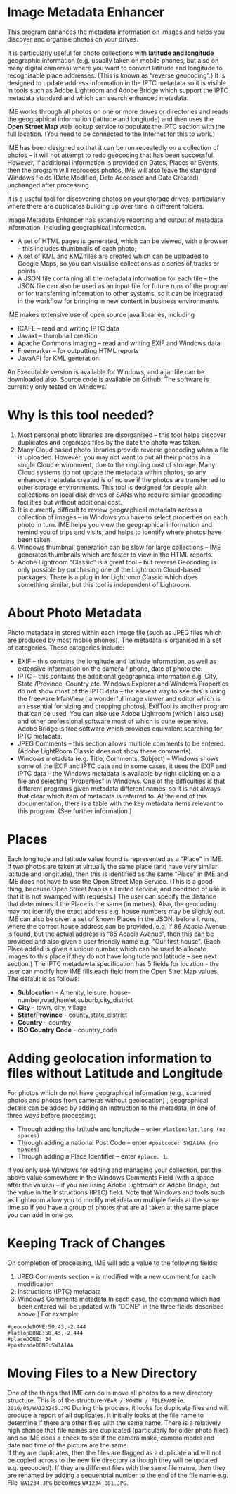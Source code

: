 # Image Metadata Enhancer
This program enhances the metadata information on images and helps you discover and organise photos on your drives.  

It is particularly useful for photo collections with **latitude and longitude** geographic information (e.g. usually taken on mobile phones, but also on many digital cameras) where you want to convert latitude and longitude to recognisable place addresses.  (This is known as “reverse geocoding”.) It is designed to update address information in the IPTC metadata so it is visible in tools such as Adobe Lightroom and Adobe Bridge which support the IPTC metadata standard and which can search enhanced metadata.

IME works through all photos on one or more drives or directories and reads the geographical information (latitude and longitude) and then uses the **Open Street Map** web lookup service to populate the IPTC section with the full location.  (You need to be connected to the Internet for this to work.) 

IME has been designed so that it can be run repeatedly on a collection of photos – it will not attempt to redo geocoding that has been successful. However, if additional information is provided on Dates, Places or Events, then the program will reprocess photos. IME will also leave the standard Windows fields (Date Modified, Date Accessed and Date Created) unchanged after processing. 

It is a useful tool for discovering photos on your storage drives, particularly where there are duplicates building up over time in different folders.

Image Metadata Enhancer has extensive reporting and output of metadata information, including  geographical information.
* A set of HTML pages is generated, which can be viewed, with a browser – this includes thumbnails of each photo;
* A set of KML and KMZ files are created which can be uploaded to Google Maps, so you can visualise collections as a series of tracks or points
* A JSON file containing all the metadata information for each file – the JSON file can also be used as an input file for future runs of the program or for transferring information to other systems, so it can be integrated in the workflow for bringing in new content in business environments.

IME makes extensive use of open source java libraries,  including 
*	ICAFE – read and writing IPTC data
*	Javaxt – thumbnail creation
*	Apache Commons Imaging – read and writing EXIF and Windows data 
*	Freemarker – for outputting HTML reports
*	JavaAPI for KML generation.

An Executable version is available for Windows, and a jar file can be downloaded also. Source code is available on Github. The software is currently only tested on Windows. 
# Why is this tool needed?
1.	Most personal photo libraries are disorganised  – this tool helps discover duplicates and organises files by the date the photo was taken.
2.	Many Cloud based photo libraries provide reverse geocoding when a file is uploaded.  However, you may not want to put all their photos in a single Cloud environment, due to the ongoing cost of storage.  Many Cloud systems do not update the metadata within photos, so any enhanced metadata created is of no use if the photos are transferred to other storage environments.  This tool is designed for people with collections on local disk drives or SANs who require similar geocoding facilities but without additional cost.
3.	It is currently difficult to review geographical metadata across a collection of images – in Windows you have to select properties on each photo in turn.  IME helps you view the geographical information and remind you of trips and visits, and helps to identify where photos have been taken.
4.	Windows thumbnail generation can be slow for large collections – IME generates thumbnails which are faster to view in the HTML reports.
5.	Adobe Lightroom “Classic” is a great tool – but reverse Geocoding is only possible by purchasing one of the Lightroom Cloud-based packages.  There is a plug in for Lightroom Classic which does something similar, but this tool is independent of Lightroom.
# About Photo Metadata
Photo metadata in stored within each image file (such as JPEG files which are produced by most mobile phones).  The metadata is organised in a set of categories.  These categories include:
* EXIF – this contains the longitude and latitude information, as well as extensive information on the camera / phone,  date of photo etc.
* IPTC – this contains the additional geographical information e.g. City, State /Province, Country etc.  Windows Explorer and Windows Properties do not show most of the IPTC data – the easiest way to see this is using the freeware IrfanView,( a wonderful image viewer and editor which is an essential for sizing and cropping photos).  ExifTool is another program that can be used.  You can also use Adobe Lightroom (which I also use) and other professional software most of which is quite expensive. Adobe Bridge is free software which provides equivalent searching for IPTC metadata.
* JPEG Comments – this section allows multiple comments to be entered. (Adobe LightRoom Classic does not show these comments).
* Windows metadata (e.g. Title, Comments, Subject) – Windows shows some of the EXIF and IPTC data and in some cases, it uses the EXIF and IPTC data – the Windows metadata is  available by right clicking on a a file and selecting “Properties” in Windows. 
One of the difficulties is that different programs given metadata different names, so it is not always that clear which item of metadata is referred to.  At the end of this documentation, there is a table with the key metadata items relevant to this program.  (See further information.) 
# Places
Each longitude and latitude value found is represented as a “Place” in IME.  If two photos are taken at virtually the same place (and have very similar latitude and longitude), then this is identified as the same “Place” in IME and IME does not have to use the Open Street Map Service. (This is a good thing, because Open Street Map is a limited service, and condition of use is that it is not swamped with requests.)  The user can specify the distance that determines if the Place is the same (in metres).  Also, the geocoding may not identify the exact address e.g. house numbers may be slightly out.  IME can also be given a set of known Places in the JSON, before it runs, where the correct house address can be provided. e.g. if 86 Acacia Avenue is found, but the actual address is “85 Acacia Avenue”, then this can be provided and also given a user friendly name e.g. “Our first house”. (Each Place added is given a unique number which can be used to allocate images to this place if they do not have longitude and latitude – see next section.) The IPTC metadawta specification has 5 fields for location - the user can modify how IME fills each field from the Open Stret Map values.  The default is as follows:
* **Sublocation** - Amenity, leisure, house-number,road,hamlet,suburb,city_district
* **City** - town, city, village
* **State/Province** - county,state_district
* **Country** - country
* **ISO Country Code** - country_code 
# Adding geolocation information to files without Latitude and Longitude
For photos which do not have geographical information (e.g., scanned photos and photos from cameras without geolocation) , geographical details can be added by adding an instruction to the metadata,  in one of three ways before processing:
* Through adding the latitude and longitude – enter ```#latlon:lat,long (no spaces)```
* Through adding a national Post Code – enter ```#postcode: SW1A1AA (no spaces)```
* Through adding a Place Identifier – enter ```#place: 1```.

If you only use Windows for editing and managing your collection, put the above value somewhere in the Windows Comments Field (with a space after the values) – if you are using Adobe Lightroom or Adobe Bridge, put the value in the Instructions (IPTC) field.
Note that Windows and tools such as Lightroom allow you to modify metadata on multiple fields at the same time so if you have a group of photos that are all taken at the same place you can add in one go. 
# Keeping Track of Changes
On completion of processing, IME will add a value to the following fields:
1.	JPEG Comments section – is modified with a new comment for each modification
2.	Instructions (IPTC) metadata 
3.	Windows Comments metadata
In each case, the command which had been entered will be updated with “DONE” in the three fields described above.) For example:
```
#geocodeDONE:50.43,-2.444
#latlonDONE:50.43,-2.444
#placeDONE: 34
#postcodeDONE:SW1A1AA
```
# Moving Files to a New Directory
One of the things that IME can do is move all photos to a new directory structure.  This is of the structure 
```YEAR / MONTH / FILENAME``` ie.  ```2016/05/WA123245.JPG```
During this process, it looks for duplicate files and will produce a report of all duplicates.  It initially looks at the file name to determine if there are other files with the same name.  There is a relatively high chance that file names are duplicated (particularly for older photo files) and so IME does a check to see if the camera make, camera model and date and time of the picture are the same.  
If they are duplicates, then the files are flagged as a duplicate and will not be copied across to the new file directory (although they will be updated e.g. geocoded).
If they are different files with the same file name, then they are renamed by adding a sequentrial number to the end of the file name e.g. 
File``` WA1234.JPG``` becomes ```WA1234_001.JPG```.
